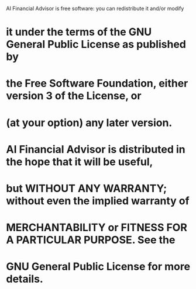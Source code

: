  AI Financial Advisor is free software: you can redistribute it and/or modify
# it under the terms of the GNU General Public License as published by
# the Free Software Foundation, either version 3 of the License, or
# (at your option) any later version.
#
# AI Financial Advisor is distributed in the hope that it will be useful,
# but WITHOUT ANY WARRANTY; without even the implied warranty of
# MERCHANTABILITY or FITNESS FOR A PARTICULAR PURPOSE.  See the
# GNU General Public License for more details.
#